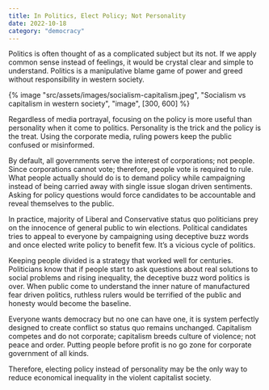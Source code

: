 ```yaml
---
title: In Politics, Elect Policy; Not Personality
date: 2022-10-18
category: "democracy"
---
```


Politics is often thought of as a complicated subject but its not. If we apply common sense instead of feelings, it would be crystal clear and simple to understand. Politics is a manipulative blame game of power and greed without responsibility in western society.

<!-- excerpt -->

{% image "src/assets/images/socialism-capitalism.jpeg", "Socialism vs capitalism in western society", "image", [300, 600] %}

Regardless of media portrayal, focusing on the policy is more useful than personality when it come to politics. Personality is the trick and the policy is the treat. Using the corporate media, ruling powers keep the public confused or misinformed.

By default, all governments serve the interest of corporations; not people. Since corporations cannot vote; therefore, people vote is required to rule. What people actually should do is to demand policy while campaigning instead of being carried away with single issue slogan driven sentiments. Asking for policy questions would force candidates to be accountable and reveal themselves to the public.

In practice, majority of Liberal and Conservative status quo politicians prey on the innocence of general public to win elections. Political candidates tries to appeal to everyone by campaigning using deceptive buzz words and once elected write policy to benefit few. It’s a vicious cycle of politics.

Keeping people divided is a strategy that worked well for centuries. Politicians know that if people start to ask questions about real solutions to social problems and rising inequality, the deceptive buzz word politics is over. When public come to understand the inner nature of manufactured fear driven politics, ruthless rulers would be terrified of the public and honesty would become the baseline.

Everyone wants democracy but no one can have one, it is system perfectly designed to create conflict so status quo remains unchanged. Capitalism competes and do not corporate; capitalism breeds culture of violence; not peace and order. Putting people before profit is no go zone for corporate government of all kinds.

Therefore, electing policy instead of personality may be the only way to reduce economical inequality in the violent capitalist society.
